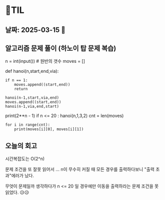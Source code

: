 # 🧾TIL
## 날짜: 2025-03-15 🥏

## 알고리즘 문제 풀이 (하노이 탑 문제 복습)

n = int(input()) # 원반의 갯수
moves = []

def hanoi(n,start,end,via):

    if n == 1:
        moves.append((start,end))
        return

    hanoi(n-1,start,via,end)
    moves.append((start,end))
    hanoi(n-1,via,end,start)

print(2**n - 1)
if n <= 20 :
    hanoi(n,1,3,2)
    cnt = len(moves)
    

    for i in range(cnt):
        print(moves[i][0], moves[i][1])

## 오늘의 회고
시간복잡도는 O(2^n)

문제 조건을 또 잘못 읽어서 ... n이 무수히 커질 때 모든 경우를 출력하다보니 "출력 초과"에러가 났다.

무엇이 문제일까 생각하다가 n <= 20 일 경우에만 이동을 출력하라는 문제 조건을 못 읽었다. 😥😥




